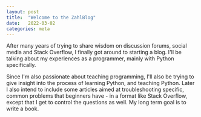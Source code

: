 ```yaml
---
layout: post
title:  "Welcome to the ZahlBlog"
date:   2022-03-02
categories: meta
---
```

After many years of trying to share wisdom on discussion forums, social media and Stack Overflow, I finally got around to starting a blog. I'll be talking about my experiences as a programmer, mainly with Python specifically.

Since I'm also passionate about teaching programming, I'll also be trying to give insight into the process of learning Python, and teaching Python. Later I also intend to include some articles aimed at troubleshooting specific, common problems that beginners have - in a format like Stack Overflow, except that I get to control the questions as well. My long term goal is to write a book.
